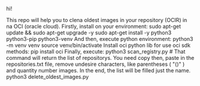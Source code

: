 hi! 

 This repo will help you to clena oldest images in your repository (OCIR) in na OCI (oracle cloud).
 Firstly, install on your environment: 
    sudo apt-get update && sudo apt-get upgrade -y
    sudo apt-get install -y python3 python3-pip python3-venv
 And then, execute python environment:
    python3 -m venv venv
    source venv/bin/activate
 Install oci python lib for use oci sdk methods:
    pip install oci
 Finally, execute: 
    python3 scan_registry.py
    # That command will return the list of repositorys. You need copy then, paste in the repositories.txt file, remove undesire characters, like parentheses ( "()" ) and quantity number images. In the end, the list will be filled just the name.
    python3 delete_oldest_images.py

